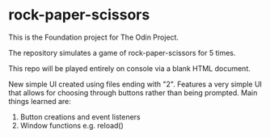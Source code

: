 # rock-paper-scissors

This is the Foundation project for The Odin Project.

The repository simulates a game of rock-paper-scissors for 5 times.

This repo will be played entirely on console via a blank HTML document. 



New simple UI created using files ending with "2". Features a very simple UI that allows for choosing through buttons rather than being prompted. Main things learned are:

1. Button creations and event listeners
2. Window functions e.g. reload()
